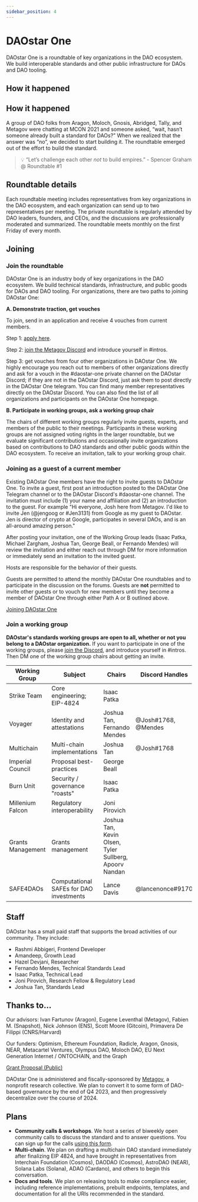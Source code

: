 ```yaml
---
sidebar_position: 4
---
```


# DAOstar One

DAOstar One is a roundtable of key organizations in the DAO ecosystem. We build interoperable standards and other public infrastructure for DAOs and DAO tooling. 

## How it happened

## How it happened

A group of DAO folks from Aragon, Moloch, Gnosis, Abridged, Tally, and Metagov were chatting at MCON 2021 and someone asked, “wait, hasn’t someone already built a standard for DAOs?” When we realized that the answer was “no”, we decided to start building it. The roundtable emerged out of the effort to build the standard.

>💡 “Let’s challenge each other *not* to build empires.” - Spencer Graham @ Roundtable #1

Roundtable details
------------------

Each roundtable meeting includes representatives from key organizations in the DAO ecosystem, and each organization can send up to two representatives per meeting. The private roundtable is regularly attended by DAO leaders, founders, and CEOs, and the discussions are professionally moderated and summarized. The roundtable meets monthly on the first Friday of every month.

Joining
-------

### Join the roundtable

DAOstar One is an industry body of key organizations in the DAO ecosystem. We build technical standards, infrastructure, and public goods for DAOs and DAO tooling. For organizations, there are two paths to joining DAOstar One:

**A. Demonstrate traction, get vouches**

To join, send in an application and receive 4 vouches from current members.

Step 1: [apply here](https://metagov.typeform.com/to/MGfkyCTY).

Step 2: [join the Metagov Discord](https://discord.gg/PdrPkEZVFk) and introduce yourself in #intros.

Step 3: get vouches from four other organizations in DAOstar One. We highly encourage you reach out to members of other organizations directly and ask for a vouch in the #daostar-one private channel on the DAOstar Discord; if they are not in the DAOstar Discord, just ask them to post directly in the DAOstar One telegram. You can find many member representatives directly on the DAOstar Discord. You can also find the list of all organizations and participants on the DAOstar One homepage.

**B. Participate in working groups, ask a working group chair**

The chairs of different working groups regularly invite guests, experts, and members of the public to their meetings. Participants in these working groups are not assigned voting rights in the larger roundtable, but we evaluate significant contributions and occasionally invite organizations based on contributions to DAO standards and other public goods within the DAO ecosystem. To receive an invitation, talk to your working group chair.

### **Joining as a guest of a current member**

Existing DAOstar One members have the right to invite guests to DAOstar One. To invite a guest, first post an introduction posted to the DAOstar One Telegram channel or to the DAOstar Discord's #daostar-one channel. The invitation must include (1) your name and affiliation and (2) an introduction to the guest. For example "Hi everyone, Josh here from Metagov. I'd like to invite Jen (@jengoog or #Jen3131) from Google as my guest to DAOstar. Jen is director of crypto at Google, participates in several DAOs, and is an all-around amazing person."

After posting your invitation, one of the Working Group leads (Isaac Patka, Michael Zargham, Joshua Tan, George Beall, or Fernando Mendes) will review the invitation and either reach out through DM for more information or immediately send an invitation to the invited guest.

Hosts are responsible for the behavior of their guests.

Guests are permitted to attend the monthly DAOstar One roundtables and to participate in the discussion on the forums. Guests are **not** permitted to invite other guests or to vouch for new members until they become a member of DAOstar One through either Path A or B outlined above.

[Joining DAOstar One](https://daostar.one/Joining-DAOstar-One-fcd3f62ddb574b5996a2b060bf366016?pvs=21)

### Join a working group

**DAOstar's standards working groups are open to all, whether or not you belong to a DAOstar organization.** If you want to participate in one of the working groups, please [join the Discord](https://discord.gg/PdrPkEZVFk), and introduce yourself in #intros. Then DM one of the working group chairs about getting an invite.

| Working Group | Subject | Chairs | Discord Handles | Telegram Handles |
| --- | --- | --- | --- | --- |
| Strike Team | Core engineering; EIP-4824 | Isaac Patka |  | @IsaacPatka |
| Voyager | Identity and attestations | Joshua Tan, Fernando Mendes | @Josh#1768, @Mendes | Avenue#3610 |
| Multichain | Multi-chain implementations | Joshua Tan | @Josh#1768 |  |
| Imperial Council | Proposal best-practices | George Beall |  | @GeorgePBeall |
| Burn Unit | Security / governance "roasts" | Isaac Patka |  | @IsaacPatka |
| Millenium Falcon | Regulatory interoperability | Joni Pirovich |  |  |
| Grants Management | Grants management | Joshua Tan, Kevin Olsen, Tyler Sullberg, Apoorv Nandan |  |  |
| SAFE4DAOs | Computational SAFEs for DAO investments | Lance Davis | @lancenonce#9170 | @lancendavis |

Staff
-----

DAOstar has a small paid staff that supports the broad activities of our community. They include:

-   Rashmi Abbigeri, Frontend Developer
-   Amandeep, Growth Lead
-   Hazel Devjani, Researcher
-   Fernando Mendes, Technical Standards Lead
-   Isaac Patka, Technical Lead
-   Joni Pirovich, Research Fellow & Regulatory Lead
-   Joshua Tan, Standards Lead

Thanks to...
----------

Our advisors: Ivan Fartunov (Aragon), Eugene Leventhal (Metagov), Fabien M. (Snapshot), Nick Johnson (ENS), Scott Moore (Gitcoin), Primavera De Filippi (CNRS/Harvard)

Our funders: Optimism, Ethereum Foundation, Radicle, Aragon, Gnosis, NEAR, Metacartel Ventures, Olympus DAO, Moloch DAO, EU Next Generation Internet / ONTOCHAIN, and the Graph

[Grant Proposal (Public)](https://daostar.one/Grant-Proposal-Public-e0b233eadfc1436e9f7e3c7023058e81?pvs=21)

DAOstar One is administered and fiscally-sponsored by [Metagov](https://metagov.org), a nonprofit research collective. We plan to convert it to some form of DAO-based governance by the end of Q4 2023, and then progressively decentralize over the course of 2024.

Plans
-----

-   **Community calls & workshops**. We host a series of biweekly open community calls to discuss the standard and to answer questions. You can sign up for the calls [using this form](https://metagov.typeform.com/to/rnv3Uk3X).
-   **Multi-chain**. We plan on drafting a multichain DAO standard immediately after finalizing EIP 4824, and have brought in representatives from Interchain Foundation (Cosmos), DAODAO (Cosmos), AstroDAO (NEAR), Solana Labs (Solana), ADAO (Cardano), and others to begin this conversation.
-   **Docs and tools**. We plan on releasing tools to make compliance easier, including reference implementations, prebuilt endpoints, templates, and documentation for all the URIs recommended in the standard.
